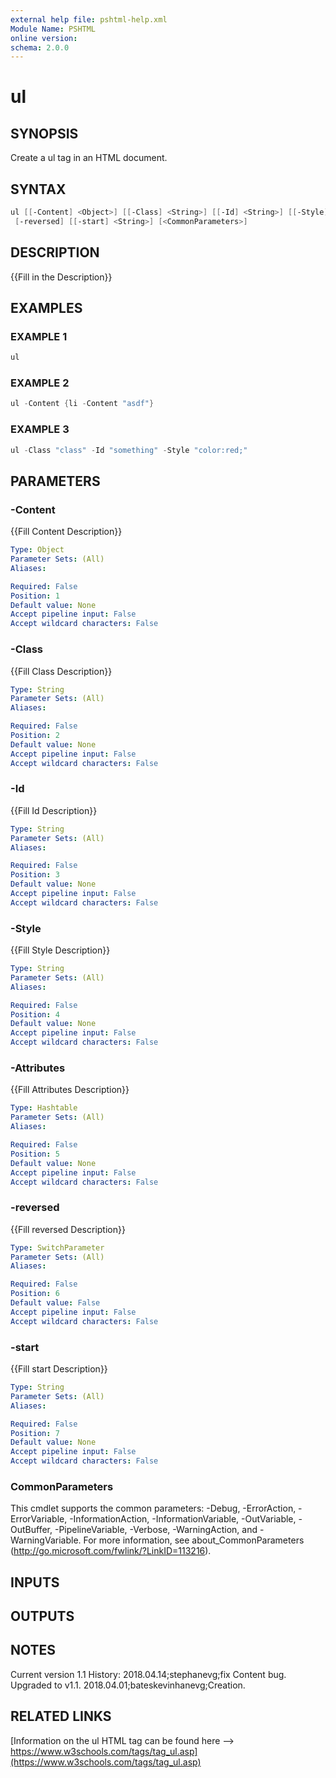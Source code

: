 ```yaml
---
external help file: pshtml-help.xml
Module Name: PSHTML
online version:
schema: 2.0.0
---
```


# ul

## SYNOPSIS
Create a ul tag in an HTML document.

## SYNTAX

``` powershell
ul [[-Content] <Object>] [[-Class] <String>] [[-Id] <String>] [[-Style] <String>] [[-Attributes] <Hashtable>]
 [-reversed] [[-start] <String>] [<CommonParameters>]
```

## DESCRIPTION
{{Fill in the Description}}

## EXAMPLES

### EXAMPLE 1

``` powershell
ul
```

### EXAMPLE 2

``` powershell
ul -Content {li -Content "asdf"}
```

### EXAMPLE 3

``` powershell
ul -Class "class" -Id "something" -Style "color:red;"
```

## PARAMETERS

### -Content
{{Fill Content Description}}

```yaml
Type: Object
Parameter Sets: (All)
Aliases:

Required: False
Position: 1
Default value: None
Accept pipeline input: False
Accept wildcard characters: False
```

### -Class
{{Fill Class Description}}

```yaml
Type: String
Parameter Sets: (All)
Aliases:

Required: False
Position: 2
Default value: None
Accept pipeline input: False
Accept wildcard characters: False
```

### -Id
{{Fill Id Description}}

```yaml
Type: String
Parameter Sets: (All)
Aliases:

Required: False
Position: 3
Default value: None
Accept pipeline input: False
Accept wildcard characters: False
```

### -Style
{{Fill Style Description}}

```yaml
Type: String
Parameter Sets: (All)
Aliases:

Required: False
Position: 4
Default value: None
Accept pipeline input: False
Accept wildcard characters: False
```

### -Attributes
{{Fill Attributes Description}}

```yaml
Type: Hashtable
Parameter Sets: (All)
Aliases:

Required: False
Position: 5
Default value: None
Accept pipeline input: False
Accept wildcard characters: False
```

### -reversed
{{Fill reversed Description}}

```yaml
Type: SwitchParameter
Parameter Sets: (All)
Aliases:

Required: False
Position: 6
Default value: False
Accept pipeline input: False
Accept wildcard characters: False
```

### -start
{{Fill start Description}}

```yaml
Type: String
Parameter Sets: (All)
Aliases:

Required: False
Position: 7
Default value: None
Accept pipeline input: False
Accept wildcard characters: False
```

### CommonParameters
This cmdlet supports the common parameters: -Debug, -ErrorAction, -ErrorVariable, -InformationAction, -InformationVariable, -OutVariable, -OutBuffer, -PipelineVariable, -Verbose, -WarningAction, and -WarningVariable.
For more information, see about_CommonParameters (http://go.microsoft.com/fwlink/?LinkID=113216).

## INPUTS

## OUTPUTS

## NOTES
Current version 1.1
   History:
       2018.04.14;stephanevg;fix Content bug.
Upgraded to v1.1.
       2018.04.01;bateskevinhanevg;Creation.

## RELATED LINKS

[Information on the ul HTML tag can be found here --> https://www.w3schools.com/tags/tag_ul.asp](https://www.w3schools.com/tags/tag_ul.asp)